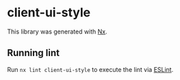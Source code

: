 # client-ui-style

This library was generated with [Nx](https://nx.dev).

## Running lint

Run `nx lint client-ui-style` to execute the lint via [ESLint](https://eslint.org/).
